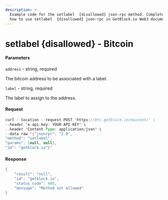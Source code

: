 ```yaml
---
description: >-
  Example code for the setlabel  {disallowed} json-rpc method. Сomplete guide on
  how to use setlabel  {disallowed} json-rpc in GetBlock.io Web3 documentation.
---
```


# setlabel {disallowed} - Bitcoin

#### Parameters

`address` - string, required

The bitcoin address to be associated with a label.

`label` - string, required

The label to assign to the address.

#### Request

```java
curl --location --request POST 'https://btc.getblock.io/mainnet/' \
--header 'x-api-key: YOUR-API-KEY' \
--header 'Content-Type: application/json' \
--data-raw '{"jsonrpc": "2.0",
"method": "setlabel",
"params": [null, null],
"id": "getblock.io"}'
```

#### Response

```java
{
    "result": "null",
    "id": "getblock.io",
    "status_code": 405,
    "message": "Method not allowed"
}
```
